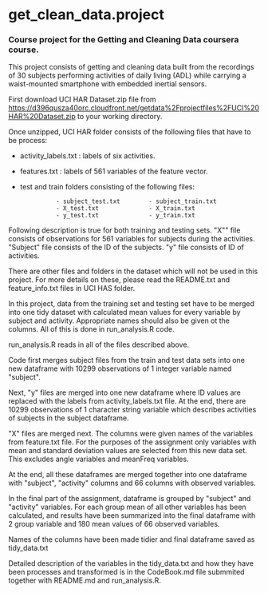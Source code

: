  get_clean_data.project
======================

###  Course project for the Getting and Cleaning Data coursera course.

This project consists of getting and cleaning data built from the recordings of 30 subjects performing activities of daily living (ADL) while carrying a waist-mounted smartphone with embedded inertial sensors.

First download UCI HAR Dataset.zip file from 
https://d396qusza40orc.cloudfront.net/getdata%2Fprojectfiles%2FUCI%20HAR%20Dataset.zip
to your working directory.

Once unzipped, UCI HAR folder consists of the following files that have to be process:

- activity_labels.txt   : labels of six activities.
- features.txt        : labels of 561 variables of the feature vector. 
- test and train folders consisting of the following files:

                - subject_test.txt        - subject_train.txt
                - X_test.txt              - X_train.txt
                - y_test.txt              - y_train.txt
                
Following description is true for both training and testing sets.
"X"" file consists of observations for 561 variables for subjects during the activities.
"Subject" file consists of the ID of the subjects.
"y" file consists of ID of activities.

There are other files and folders in the dataset which will not be used in this project. For more details on these, please read the README.txt and feature_info.txt files in UCI HAS folder.                

In this project, data from the training set and testing set have to be merged into one tidy dataset with calculated mean values for every variable by subject and activity. Appropriate names should also be given ot the columns. All of this is done in run_analysis.R code.

run_analysis.R reads in all of the files described above.

Code first merges subject files from the train and test data sets into one new dataframe with 10299 observations of 1 integer variable named "subject".

Next, "y" files are merged into one new dataframe where ID values are replaced with the labels from activity_labels.txt file. At the end, there are 10299 observations of 1 character string variable which describes activities of subjects in the subject dataframe.

"X" files are merged next. The columns were given names of the variables from feature.txt file. For the purposes of the assignment only variables with mean and standard deviation values are selected from this new data set. This excludes angle variables and meanFreq variables.

At the end, all these dataframes are merged together into one dataframe with "subject", "activity" columns and 66 columns with observed variables.

In the final part of the assignment, dataframe is grouped by "subject" and "activity" variables. For each group mean of all other variables has been calculated, and results have been summarized into the final dataframe with 2 group variable and 180 mean values of 66 observed variables.

Names of the columns have been made tidier and final dataframe saved as tidy_data.txt

Detailed description of the variables in the tidy_data.txt and how they have been processes and transformed is in the CodeBook.md file submmited together with README.md and run_analysis.R.







                